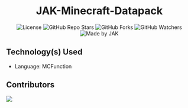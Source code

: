 <div align=center>

# JAK-Minecraft-Datapack
![License](https://img.shields.io/github/license/Jonak-Adipta-Kalita/JAK-Minecraft-Datapack?style=for-the-badge)
![GitHub Repo Stars](https://img.shields.io/github/stars/Jonak-Adipta-Kalita/JAK-Minecraft-Datapack?style=for-the-badge)
![GitHub Forks](https://img.shields.io/github/forks/Jonak-Adipta-Kalita/JAK-Minecraft-Datapack?style=for-the-badge)
![GitHub Watchers](https://img.shields.io/github/watchers/Jonak-Adipta-Kalita/JAK-Minecraft-Datapack?style=for-the-badge)
![Made by JAK](https://img.shields.io/badge/BeastNight%20TV-Made%20by%20JAK-blue?style=for-the-badge)

</div>

## Technology(s) Used
- 	Language: MCFunction

## Contributors
<a href = "https://github.com/Jonak-Adipta-Kalita/JAK-Minecraft-Datapack/graphs/contributors">
	<img src = "https://contrib.rocks/image?repo=Jonak-Adipta-Kalita/JAK-Minecraft-Datapack"/>
</a>
